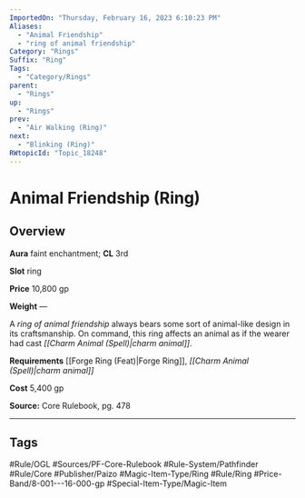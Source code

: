 ```yaml
---
ImportedOn: "Thursday, February 16, 2023 6:10:23 PM"
Aliases:
  - "Animal Friendship"
  - "ring of animal friendship"
Category: "Rings"
Suffix: "Ring"
Tags:
  - "Category/Rings"
parent:
  - "Rings"
up:
  - "Rings"
prev:
  - "Air Walking (Ring)"
next:
  - "Blinking (Ring)"
RWtopicId: "Topic_18248"
---
```

# Animal Friendship (Ring)
## Overview
**Aura** faint enchantment; **CL** 3rd

**Slot** ring

**Price** 10,800 gp

**Weight** —

A *ring of animal friendship* always bears some sort of animal-like design in its craftsmanship. On command, this ring affects an animal as if the wearer had cast *[[Charm Animal (Spell)|charm animal]]*.

**Requirements** [[Forge Ring (Feat)|Forge Ring]], *[[Charm Animal (Spell)|charm animal]]*

**Cost** 5,400 gp

**Source:** Core Rulebook, pg. 478


---
## Tags
#Rule/OGL #Sources/PF-Core-Rulebook #Rule-System/Pathfinder #Rule/Core #Publisher/Paizo #Magic-Item-Type/Ring #Rule/Ring #Price-Band/8-001---16-000-gp #Special-Item-Type/Magic-Item

